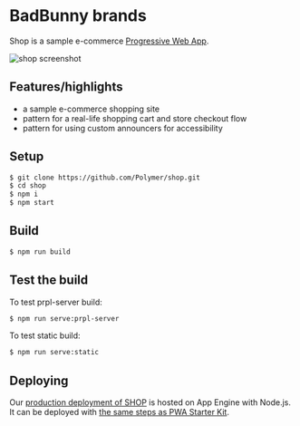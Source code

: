 # BadBunny brands

Shop is a sample e-commerce [Progressive Web App](https://developers.google.com/web/progressive-web-apps/).

![shop screenshot](https://user-images.githubusercontent.com/116360/39545341-c50a9184-4e05-11e8-88e0-0e1f3fa4834b.png)

## Features/highlights

- a sample e-commerce shopping site
- pattern for a real-life shopping cart and store checkout flow
- pattern for using custom announcers for accessibility

## Setup
```bash
$ git clone https://github.com/Polymer/shop.git
$ cd shop
$ npm i
$ npm start
```

## Build
```bash
$ npm run build
```

## Test the build
To test prpl-server build:
```bash
$ npm run serve:prpl-server
```
To test static build:
```bash
$ npm run serve:static
```

## Deploying

Our [production deployment of SHOP](https://shop.polymer-project.org/) is hosted on App Engine with Node.js. It can be deployed with [the same steps as PWA Starter Kit](https://polymer.github.io/pwa-starter-kit/building-and-deploying/#deploying-prpl-server).
